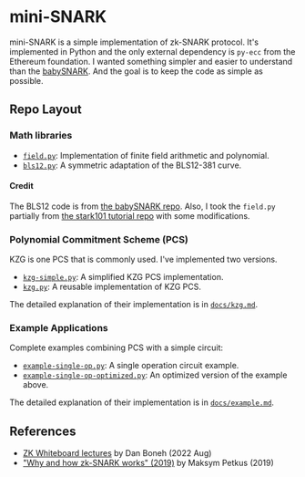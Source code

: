 # mini-SNARK

mini-SNARK is a simple implementation of zk-SNARK protocol. It's implemented in Python and the only external dependency is `py-ecc` from the Ethereum foundation. I wanted something simpler and easier to understand than the [babySNARK](https://github.com/initc3/babySNARK). And the goal is to keep the code as simple as possible.

## Repo Layout

### Math libraries
* [`field.py`](field.py): Implementation of finite field arithmetic and polynomial.
* [`bls12.py`](bls12.py): A symmetric adaptation of the BLS12-381 curve.

#### Credit
The BLS12 code is from [the babySNARK repo](https://github.com/initc3/babySNARK). Also, I took the `field.py` partially from [the stark101 tutorial repo](https://github.com/starkware-industries/stark101) with some modifications.

### Polynomial Commitment Scheme (PCS)

KZG is one PCS that is commonly used. I've implemented two versions.

* [`kzg-simple.py`](kzg-simple.py): A simplified KZG PCS implementation.
* [`kzg.py`](kzg.py): A reusable implementation of KZG PCS.

The detailed explanation of their implementation is in [`docs/kzg.md`](docs/kzg.md).

### Example Applications

Complete examples combining PCS with a simple circuit:

* [`example-single-op.py`](example-single-op.py): A single operation circuit example.
* [`example-single-op-optimized.py`](example-single-op-optimized.py): An optimized version of the example above.

The detailed explanation of their implementation is in [`docs/example.md`](docs/example.md).


## References

* [ZK Whiteboard lectures](https://zkhack.dev/whiteboard/) by Dan Boneh (2022 Aug)
* ["Why and how zk-SNARK works" (2019)](https://arxiv.org/abs/1906.07221) by Maksym Petkus (2019)
